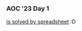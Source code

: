### AOC '23 Day 1

[is solved by spreadsheet](https://docs.google.com/spreadsheets/d/1p0RXE_xMzGnM5gIPlGghr0uKjSwfVgQxdx1fWuSFDmc/edit?usp=sharing) :D
